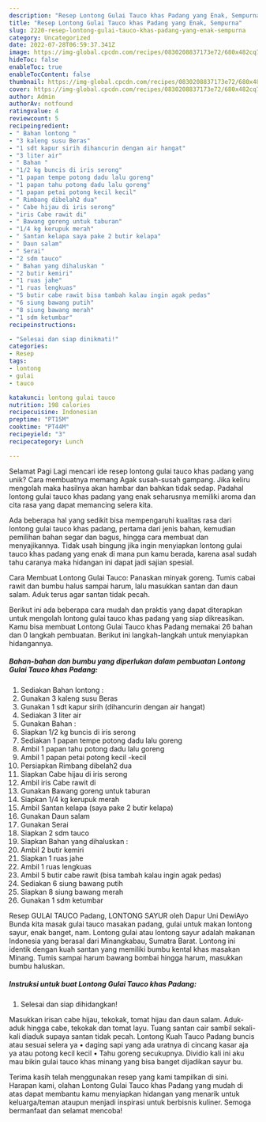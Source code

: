 ```yaml
---
description: "Resep Lontong Gulai Tauco khas Padang yang Enak, Sempurna"
title: "Resep Lontong Gulai Tauco khas Padang yang Enak, Sempurna"
slug: 2220-resep-lontong-gulai-tauco-khas-padang-yang-enak-sempurna
category: Uncategorized
date: 2022-07-28T06:59:37.341Z
image: https://img-global.cpcdn.com/recipes/0830208837173e72/680x482cq70/lontong-gulai-tauco-khas-padang-foto-resep-utama.jpg
hideToc: false
enableToc: true
enableTocContent: false
thumbnail: https://img-global.cpcdn.com/recipes/0830208837173e72/680x482cq70/lontong-gulai-tauco-khas-padang-foto-resep-utama.jpg
cover: https://img-global.cpcdn.com/recipes/0830208837173e72/680x482cq70/lontong-gulai-tauco-khas-padang-foto-resep-utama.jpg
author: Admin
authorAv: notfound
ratingvalue: 4
reviewcount: 5
recipeingredient:
- " Bahan lontong "
- "3 kaleng susu Beras"
- "1 sdt kapur sirih dihancurin dengan air hangat"
- "3 liter air"
- " Bahan "
- "1/2 kg buncis di iris serong"
- "1 papan tempe potong dadu lalu goreng"
- "1 papan tahu potong dadu lalu goreng"
- "1 papan petai potong kecil kecil"
- " Rimbang dibelah2 dua"
- " Cabe hijau di iris serong"
- "iris Cabe rawit di"
- " Bawang goreng untuk taburan"
- "1/4 kg kerupuk merah"
- " Santan kelapa saya pake 2 butir kelapa"
- " Daun salam"
- " Serai"
- "2 sdm tauco"
- " Bahan yang dihaluskan "
- "2 butir kemiri"
- "1 ruas jahe"
- "1 ruas lengkuas"
- "5 butir cabe rawit bisa tambah kalau ingin agak pedas"
- "6 siung bawang putih"
- "8 siung bawang merah"
- "1 sdm ketumbar"
recipeinstructions:

- "Selesai dan siap dinikmati!"
categories:
- Resep
tags:
- lontong
- gulai
- tauco

katakunci: lontong gulai tauco 
nutrition: 198 calories
recipecuisine: Indonesian
preptime: "PT15M"
cooktime: "PT44M"
recipeyield: "3"
recipecategory: Lunch

---
```



Selamat Pagi Lagi mencari ide resep lontong gulai tauco khas padang yang unik? Cara membuatnya memang Agak susah-susah gampang. Jika keliru mengolah maka hasilnya akan hambar dan bahkan tidak sedap. Padahal lontong gulai tauco khas padang yang enak seharusnya memiliki aroma dan cita rasa yang dapat memancing selera kita.


Ada beberapa hal yang sedikit bisa mempengaruhi kualitas rasa dari lontong gulai tauco khas padang, pertama dari jenis bahan, kemudian pemilihan bahan segar dan bagus, hingga cara membuat dan menyajikannya. Tidak usah bingung jika ingin menyiapkan lontong gulai tauco khas padang yang enak di mana pun kamu berada, karena asal sudah tahu caranya maka hidangan ini dapat jadi sajian spesial.

Cara Membuat Lontong Gulai Tauco: Panaskan minyak goreng. Tumis cabai rawit dan bumbu halus sampai harum, lalu masukkan santan dan daun salam. Aduk terus agar santan tidak pecah.


Berikut ini ada beberapa cara mudah dan praktis yang dapat diterapkan untuk mengolah lontong gulai tauco khas padang yang siap dikreasikan. Kamu bisa membuat Lontong Gulai Tauco khas Padang memakai 26 bahan dan 0 langkah pembuatan. Berikut ini langkah-langkah untuk menyiapkan hidangannya.

<!--inarticleads1-->

##### Bahan-bahan dan bumbu yang diperlukan dalam pembuatan Lontong Gulai Tauco khas Padang:

1. Sediakan  Bahan lontong :
1. Gunakan 3 kaleng susu Beras
1. Gunakan 1 sdt kapur sirih (dihancurin dengan air hangat)
1. Sediakan 3 liter air
1. Gunakan  Bahan :
1. Siapkan 1/2 kg buncis di iris serong
1. Sediakan 1 papan tempe potong dadu lalu goreng
1. Ambil 1 papan tahu potong dadu lalu goreng
1. Ambil 1 papan petai potong kecil -kecil
1. Persiapkan  Rimbang dibelah2 dua
1. Siapkan  Cabe hijau di iris serong
1. Ambil iris Cabe rawit di
1. Gunakan  Bawang goreng untuk taburan
1. Siapkan 1/4 kg kerupuk merah
1. Ambil  Santan kelapa (saya pake 2 butir kelapa)
1. Gunakan  Daun salam
1. Gunakan  Serai
1. Siapkan 2 sdm tauco
1. Siapkan  Bahan yang dihaluskan :
1. Ambil 2 butir kemiri
1. Siapkan 1 ruas jahe
1. Ambil 1 ruas lengkuas
1. Ambil 5 butir cabe rawit (bisa tambah kalau ingin agak pedas)
1. Sediakan 6 siung bawang putih
1. Siapkan 8 siung bawang merah
1. Gunakan 1 sdm ketumbar


Resep GULAI TAUCO Padang, LONTONG SAYUR oleh Dapur Uni DewiAyo Bunda kita masak gulai tauco masakan padang, gulai untuk makan lontong sayur, enak banget, nam. Lontong gulai atau lontong sayur adalah makanan Indonesia yang berasal dari Minangkabau, Sumatra Barat. Lontong ini identik dengan kuah santan yang memiliki bumbu kental khas masakan Minang. Tumis sampai harum bawang bombai hingga harum, masukkan bumbu haluskan. 

<!--inarticleads2-->

##### Instruksi untuk buat Lontong Gulai Tauco khas Padang:


1. Selesai dan siap dihidangkan!

Masukkan irisan cabe hijau, tekokak, tomat hijau dan daun salam. Aduk- aduk hingga cabe, tekokak dan tomat layu. Tuang santan cair sambil sekali-kali diaduk supaya santan tidak pecah. Lontong Kuah Tauco Padang buncis atau sesuai selera ya • daging sapi yang ada uratnya di cincang kasar aja ya atau potong kecil kecil • Tahu goreng secukupnya. Dividio kali ini aku mau bikin gulai tauco khas minang yang bisa banget dijadikan sayur bu. 

Terima kasih telah menggunakan resep yang kami tampilkan di sini. Harapan kami, olahan Lontong Gulai Tauco khas Padang yang mudah di atas dapat membantu kamu menyiapkan hidangan yang menarik untuk keluarga/teman ataupun menjadi inspirasi untuk berbisnis kuliner. Semoga bermanfaat dan selamat mencoba!
